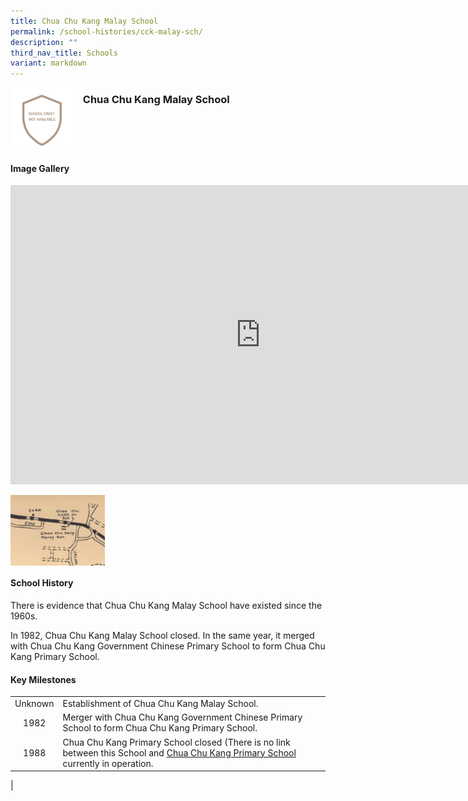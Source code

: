 ```yaml
---
title: Chua Chu Kang Malay School
permalink: /school-histories/cck-malay-sch/
description: ""
third_nav_title: Schools
variant: markdown
---
```

<img align="left" style="width:20%;margin-right:15px;" src="/images/cckmalaysch1.png">

### **Chua Chu Kang Malay School**

<br clear="left">

#### **Image Gallery**
<iframe src="https://docs.google.com/presentation/d/e/2PACX-1vSSAvh-fnHrLtnYQMXA_-LgiKtoWoplKLxG40yCYcUO60HhDopv2ETgxgVkqTYzpqf4olMEfoK5iv8R/embed?start=false&amp;loop=true&amp;delayms=5000" frameborder="0" width="800" height="479" allowfullscreen="true"></iframe>

<p><a href="/images/cckmalaysch2.jpg">  
<img align="left" style="width:30%;margin-right:15px;" src="/images/cckmalaysch2.jpg">
</a></p>

<br clear="left">

#### **School History**
There is evidence that Chua Chu Kang Malay School have existed since the 1960s.  
  
In 1982, Chua Chu Kang Malay School closed. In the same year, it merged with Chua Chu Kang Government Chinese Primary School to form Chua Chu Kang Primary School.

#### **Key Milestones**

|  |  |
|:---:|---|
| Unknown | Establishment of Chua Chu Kang Malay School. |
| 1982 | Merger with Chua Chu Kang Government Chinese Primary School to form Chua Chu Kang Primary School. |
| 1988 | Chua Chu Kang Primary School closed (There is no link between this School and [Chua Chu Kang Primary School](https://moehc.moe.edu.sg/school-histories/cck-pri/) currently in operation. 
|